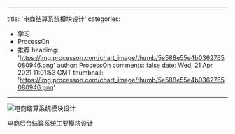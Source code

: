 
---
title: '电商结算系统模块设计'
categories: 
 - 学习
 - ProcessOn
 - 推荐
headimg: 'https://img.processon.com/chart_image/thumb/5e588e55e4b0362765080946.png'
author: ProcessOn
comments: false
date: Wed, 21 Apr 2021 11:01:53 GMT
thumbnail: 'https://img.processon.com/chart_image/thumb/5e588e55e4b0362765080946.png'
---

<div>   
<img class="thumb" alt="电商结算系统模块设计" src="https://img.processon.com/chart_image/thumb/5e588e55e4b0362765080946.png" referrerpolicy="no-referrer">
<p>电商后台结算系统主要模块设计</p>  
</div>
            